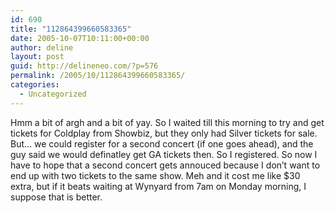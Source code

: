 ```yaml
---
id: 690
title: "112864399660583365"
date: 2005-10-07T10:11:00+00:00
author: deline
layout: post
guid: http://delineneo.com/?p=576
permalink: /2005/10/112864399660583365/
categories:
  - Uncategorized
---
```

Hmm a bit of argh and a bit of yay. So I waited till this morning to try and get tickets for Coldplay from Showbiz, but they only had Silver tickets for sale. But&#8230; we could register for a second concert (if one goes ahead), and the guy said we would definatley get GA tickets then. So I registered. So now I have to hope that a second concert gets annouced because I don&#8217;t want to end up with two tickets to the same show. Meh and it cost me like $30 extra, but if it beats waiting at Wynyard from 7am on Monday morning, I suppose that is better.
